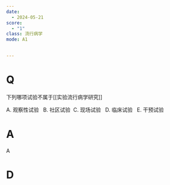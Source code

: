 ```yaml
---
date:
  - 2024-05-21
score:
  - "1"
class: 流行病学
mode: A1

  
---
```

# Q
下列哪项试验不属于[[实验流行病学研究]]

A. 观察性试验   
B. 社区试验  
C. 现场试验  
D. 临床试验   
E. 干预试验

# A

A


# D
